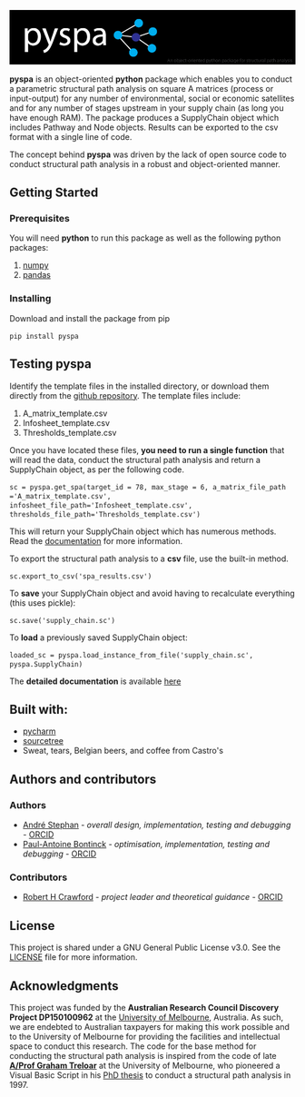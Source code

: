 ![pyspa banner](https://github.com/hybridlca/pyspa/blob/master/banner.png)

__pyspa__ is an object-oriented __python__ package which enables you to conduct a parametric structural path analysis on square A matrices (process or input-output) for any number of environmental, social or economic satellites and for any number of stages upstream in your supply chain (as long you have enough RAM). The package produces a SupplyChain object which includes Pathway and Node objects. Results can be exported to the csv format with a single line of code.

The concept behind __pyspa__ was driven by the lack of open source code to conduct structural path analysis in a robust and object-oriented manner.

## Getting Started

### Prerequisites

You will need __python__ to run this package as well as the following python packages:
1. [numpy](https://www.numpy.org/)
2. [pandas](https://pandas.pydata.org/)

### Installing
Download and install the package from pip

```
pip install pyspa
```

## Testing pyspa

Identify the template files in the installed directory, or download them directly from the [github repository](https://github.com/hybridlca/pyspa/). The template files include:

1. A_matrix_template.csv
2. Infosheet_template.csv
3. Thresholds_template.csv

Once you have located these files, __you need to run a single function__ that will read the data, conduct the structural path analysis and return a SupplyChain object, as per the following code.

```
sc = pyspa.get_spa(target_id = 78, max_stage = 6, a_matrix_file_path ='A_matrix_template.csv', infosheet_file_path='Infosheet_template.csv', thresholds_file_path='Thresholds_template.csv')
```

This will return your SupplyChain object which has numerous methods. Read the [documentation](http://htmlpreview.github.io/?https://github.com/hybridlca/pyspa/blob/master/pyspa_v1.0_documentation.html) for more information.

To export the structural path analysis to a __csv__ file, use the built-in method.

```
sc.export_to_csv('spa_results.csv')
```

To __save__ your SupplyChain object and avoid having to recalculate everything (this uses pickle):

```
sc.save('supply_chain.sc')
```

To __load__ a previously saved SupplyChain object:

```
loaded_sc = pyspa.load_instance_from_file('supply_chain.sc', pyspa.SupplyChain)
```
The __detailed documentation__ is available [here](../master/pyspa_v1.0_documentation.html)

## Built with:

+ [pycharm](https://www.jetbrains.com/pycharm/)
+ [sourcetree](https://www.sourcetreeapp.com/)
+ Sweat, tears, Belgian beers, and coffee from Castro's

## Authors and contributors

### Authors
+ [André Stephan](https://github.com/andrestephan1) - _overall design, implementation, testing and debugging_ - [ORCID](https://orcid.org/0000-0001-9538-3830)
+ [Paul-Antoine Bontinck](https://github.com/pa-bontinck) - _optimisation, implementation, testing and debugging_ - [ORCID](https://orcid.org/0000-0002-4072-1334)
### Contributors
+ [Robert H Crawford](https://github.com/rhcr) - _project leader and theoretical guidance_ - [ORCID](https://orcid.org/0000-0002-0189-3221)

## License
This project is shared under a GNU General Public License v3.0. See the [LICENSE](../master/LICENSE) file for more information.

## Acknowledgments

This project was funded by the __Australian Research Council Discovery Project DP150100962__ at the [University of Melbourne](https://unimelb.edu.au/), Australia. As such, we are endebted to Australian taxpayers for making this work possible and to the University of Melbourne for providing the facilities and intellectual space to conduct this research. The code for the base method for conducting the structural path analysis is inspired from the code of late __[A/Prof Graham Treloar](https://new.gbca.org.au/news/gbca-news/how-legacy-late-green-building-researcher-lives/)__ at the University of Melbourne, who pioneered a Visual Basic Script in his [PhD thesis](https://dro.deakin.edu.au/eserv/DU:30023444/treloar-comprehensiveembodied-1998.pdf) to conduct a structural path analysis in 1997.







